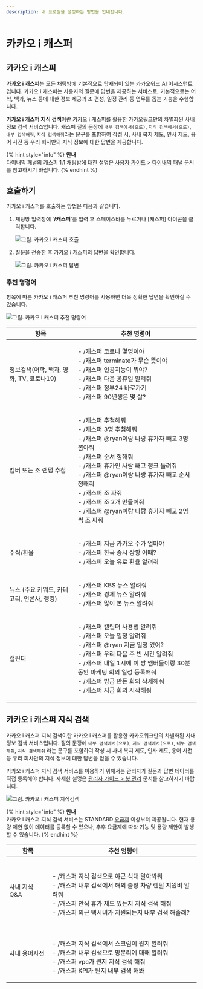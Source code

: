 ```yaml
---
description: 내 프로필을 설정하는 방법을 안내합니다.
---
```


# 카카오 i 캐스퍼

## 카카오 i 캐스퍼

**카카오 i 캐스퍼**는 모든 채팅방에 기본적으로 탑재되어 있는 카카오워크 AI 어시스턴트입니다. 카카오 i 캐스퍼는 사용자의 질문에 답변을 제공하는 서비스로, 기본적으로는 어학, 백과, 뉴스 등에 대한 정보 제공과 조 편성, 일정 관리 등 업무를 돕는 기능을 수행합니다.

**카카오 i 캐스퍼 지식 검색**이란 카카오 i 캐스퍼를 활용한 카카오워크만의 차별화된 사내 정보 검색 서비스입니다. 캐스퍼 질의 문장에 `내부 검색에서(으로)`, `지식 검색에서(으로)`, `내부 검색해줘`, `지식 검색해줘`라는 문구를 포함하여 작성 시, 사내 복지 제도, 인사 제도, 용어 사전 등 우리 회사만의 지식 정보에 대한 답변을 제공합니다.

{% hint style="info" %}
**안내**<br>
다이내믹 패널의 캐스퍼 1:1 채팅방에 대한 설명은 [사용자 가이드](https://www.notion.so/9-fa769d0d66bd450baabd7df78202eab2) > [다이내믹 패널](https://www.notion.so/2-d7db64d00d4f4d5d8f91a991db0388bb) 문서를 참고하시기 바랍니다.
{% endhint %}

## 호출하기

카카오 i 캐스퍼를 호출하는 방법은 다음과 같습니다.

1.  채팅방 입력창에 '**/캐스퍼**'를 입력 후 스페이스바를 누르거나 [캐스퍼] 아이콘을 클릭합니다.

    ![그림. 카카오 i 캐스퍼 호출](https://t1.kakaocdn.net/service\_kep\_docpublish/Figma/kakao%20work%20%EC%82%AC%EC%9A%A9%EC%9E%90/%EC%BA%90%EC%8A%A4%ED%8D%BC%20%ED%98%B8%EC%B6%9C%20\(1\).png)
2.  질문을 전송한 후 카카오 i 캐스퍼의 답변을 확인합니다.

    ![그림. 카카오 i 캐스퍼 답변](https://t1.kakaocdn.net/service\_kep\_docpublish/Figma/kakao%20work%20%EC%82%AC%EC%9A%A9%EC%9E%90/%EC%B9%B4%EC%B9%B4%EC%98%A4%20i%20%EC%BA%90%EC%8A%A4%ED%8D%BC%20%EB%8B%B5%EB%B3%80.png)

### 추천 명령어

항목에 따른 카카오 i 캐스퍼 추천 명령어를 사용하면 더욱 정확한 답변을 확인하실 수 있습니다.

![그림. 카카오 i 캐스퍼 추천 명령어](https://t1.kakaocdn.net/service\_kep\_docpublish/Figma/kakao%20work%20%EC%82%AC%EC%9A%A9%EC%9E%90/%EC%B9%B4%EC%B9%B4%EC%98%A4%20i%20%EC%BA%90%EC%8A%A4%ED%8D%BC%20%EC%B6%94%EC%B2%9C%20%EB%AA%85%EB%A0%B9%EC%96%B4.png)

| 항목                          | 추천 명령어                                                                                                                                                                                                                         |
| --------------------------- | ------------------------------------------------------------------------------------------------------------------------------------------------------------------------------------------------------------------------------ |
| 정보검색(어학, 백과, 영화, TV, 코로나19) | <p>- /캐스퍼 코로나 몇명이야<br>- /캐스퍼 terminate가 무슨 뜻이야<br>- /캐스퍼 인공지능이 뭐야?<br>- /캐스퍼 다음 공휴일 알려줘<br>- /캐스퍼 정부24 바로가기<br>- /캐스퍼 90년생은 몇 살?</p>                                                                                           |
| 멤버 또는 조 랜덤 추첨               | <p>- /캐스퍼 추첨해줘<br>- /캐스퍼 3명 추첨해줘<br>- /캐스퍼 @ryan이랑 나랑 휴가자 빼고 3명 뽑아줘<br>- /캐스퍼 순서 정해줘<br>- /캐스퍼 휴가인 사람 빼고 랭크 돌려줘<br>- /캐스퍼 @ryan이랑 나랑 휴가자 빼고 순서 정해줘<br>- /캐스퍼 조 짜줘<br>- /캐스퍼 조 2개 만들어줘<br>- /캐스퍼 @ryan이랑 나랑 휴가자 빼고 2명씩 조 짜줘</p> |
| 주식/환율                       | <p>- /캐스퍼 지금 카카오 주가 얼마야<br>- /캐스퍼 한국 증시 상황 어때?<br>- /캐스퍼 오늘 유로 환율 알려줘</p>                                                                                                                                                      |
| 뉴스 (주요 키워드, 카테고리, 언론사, 랭킹)  | <p>- /캐스퍼 KBS 뉴스 알려줘<br>- /캐스퍼 경제 뉴스 알려줘<br>- /캐스퍼 많이 본 뉴스 알려줘</p>                                                                                                                                                             |
| 캘린더                         | <p>- /캐스퍼 캘린더 사용법 알려줘<br>- /캐스퍼 오늘 일정 알려줘<br>- /캐스퍼 @ryan 지금 일정 있어?<br>- /캐스퍼 우리 다음 주 빈 시간 알려줘<br>- /캐스퍼 내일 1시에 이 방 멤버들이랑 30분동안 마케팅 회의 일정 등록해줘<br>- /캐스퍼 방금 만든 회의 삭제해줘<br>- /캐스퍼 지금 회의 시작해줘</p>                                |

## 카카오 i 캐스퍼 지식 검색

카카오 i 캐스퍼 지식 검색이란 카카오 i 캐스퍼를 활용한 카카오워크만의 차별화된 사내 정보 검색 서비스입니다. 질의 문장에 `내부 검색에서(으로)`, `지식 검색에서(으로)`, `내부 검색해줘`, `지식 검색해줘` 라는 문구를 포함하여 작성 시 사내 복지 제도, 인사 제도, 용어 사전 등 우리 회사만의 지식 정보에 대한 답변을 얻을 수 있습니다.

카카오 i 캐스퍼 지식 검색 서비스를 이용하기 위해서는 관리자가 질문과 답변 데이터를 직접 등록해야 합니다. 자세한 설명은 [관리자 가이드 > 봇 관리](https://kakaowork.oopy.io/admin/bot#b6cca328-a27c-4e16-8fe4-482d291a10b7) 문서를 참고하시기 바랍니다.

![그림. 카카오 i 캐스퍼 지식검색](https://t1.kakaocdn.net/service\_kep\_docpublish/Figma/kakao%20work%20%EC%82%AC%EC%9A%A9%EC%9E%90/%EC%B9%B4%EC%B9%B4%EC%98%A4%20i%20%EC%BA%90%EC%8A%A4%ED%8D%BC%20%EC%A7%80%EC%8B%9D%EA%B2%80%EC%83%89.png)

{% hint style="info" %}
**안내**<br>
카카오 i 캐스퍼 지식 검색 서비스는 STANDARD [요금제](https://www.kakaowork.com/pricing) 이상부터 제공됩니다. 현재 용량 제한 없이 데이터를 등록할 수 있으나, 추후 요금제에 따라 기능 및 용량 제한이 발생할 수 있습니다.
{% endhint %}

| 항목         | 추천 명령어                                                                                                                                        |
| ---------- | --------------------------------------------------------------------------------------------------------------------------------------------- |
| 사내 지식 Q\&A | <p><br>- /캐스퍼 지식 검색으로 야근 식대 알아봐줘<br>- /캐스퍼 내부 검색에서 해외 출장 차량 렌탈 지원비 알려줘<br>- /캐스퍼 안식 휴가 제도 있는지 지식 검색 해줘<br>- /캐스퍼 외근 택시비가 지원되는지 내부 검색 해줄래?</p> |
| 사내 용어사전    | <p><br>- /캐스퍼 지식 검색에서 스크럼이 뭔지 알려줘<br>- /캐스퍼 내부 검색으로 망분리에 대해 알려줘<br>- /캐스퍼 vpc가 뭔지 지식 검색 해줘<br>- /캐스퍼 KPI가 뭔지 내부 검색 해봐</p>                     |
